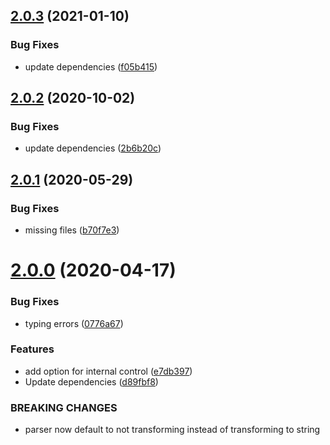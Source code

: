 ## [2.0.3](https://gitlab.com/joshua-avalon/cheerio-table-parser/compare/2.0.2...2.0.3) (2021-01-10)


### Bug Fixes

* update dependencies ([f05b415](https://gitlab.com/joshua-avalon/cheerio-table-parser/commit/f05b41532adababa07dfb2ee83728a9c73bc7524))

## [2.0.2](https://gitlab.com/joshua-avalon/cheerio-table-parser/compare/2.0.1...2.0.2) (2020-10-02)


### Bug Fixes

* update dependencies ([2b6b20c](https://gitlab.com/joshua-avalon/cheerio-table-parser/commit/2b6b20c406f74a90f83bc6711b0ddfe31844b80f))

## [2.0.1](https://gitlab.com/joshua-avalon/cheerio-table-parser/compare/2.0.0...2.0.1) (2020-05-29)


### Bug Fixes

* missing files ([b70f7e3](https://gitlab.com/joshua-avalon/cheerio-table-parser/commit/b70f7e378aaf7761de311d77d2a3fe8c7af46c32))

# [2.0.0](https://gitlab.com/joshua-avalon/cheerio-table-parser/compare/1.0.3...2.0.0) (2020-04-17)


### Bug Fixes

* typing errors ([0776a67](https://gitlab.com/joshua-avalon/cheerio-table-parser/commit/0776a673f9510f54b5adf37dc1d9e3303e413b1b))


### Features

* add option for internal control ([e7db397](https://gitlab.com/joshua-avalon/cheerio-table-parser/commit/e7db397117042a5414b5b89618360acc9c638b72))
* Update dependencies ([d89fbf8](https://gitlab.com/joshua-avalon/cheerio-table-parser/commit/d89fbf8242ab6c6f9a80eb05a784762925c6d108))


### BREAKING CHANGES

* parser now default to not transforming instead of transforming to string
